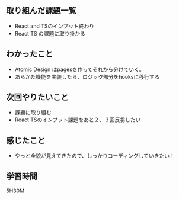 ## 取り組んだ課題一覧

- React and TSのインプット終わり
- React TS の課題に取り掛かる

## わかったこと

- Atomic Design はpagesを作ってそれから分けていく。
- あらかた機能を実装したら、ロジック部分をhooksに移行する

## 次回やりたいこと

- 課題に取り組む
- React TSのインプット課題をあと２、３回反芻したい

## 感じたこと

- やっと全貌が見えてきたので、しっかりコーディングしていきたい！

## 学習時間
5H30M
